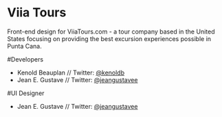 # Viia Tours
Front-end design for ViiaTours.com - a tour company based in the United States focusing on providing the best excursion experiences possible in Punta Cana.

#Developers
+ Kenold Beauplan // Twitter: [@kenoldb](https://twitter.com/kenoldb)
+ Jean E. Gustave // Twitter: [@jeangustavee](https://twitter.com/jeangustavee)

#UI Designer
+ Jean E. Gustave // Twitter: [@jeangustavee](https://twitter.com/jeangustavee)
